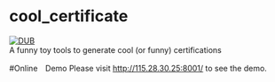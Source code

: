 # cool_certificate
[![DUB](https://img.shields.io/dub/l/vibe-d.svg?maxAge=2592000)](https://opensource.org/licenses/MIT)   
A funny toy tools to generate cool (or funny) certifications

#Online　Demo
Please visit <http://115.28.30.25:8001/> to see the demo.
